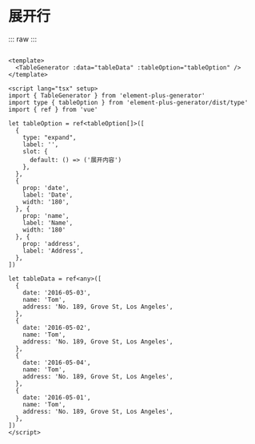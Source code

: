 <script setup>
import ExpandTable from './../../../element-plus-generator-demo/src/views/Table/components/ExpandTable.vue'
</script>

# 展开行

<div class="code">

::: raw
<ExpandTable/>
:::

```vue

<template>
  <TableGenerator :data="tableData" :tableOption="tableOption" />
</template>

<script lang="tsx" setup>
import { TableGenerator } from 'element-plus-generator'
import type { tableOption } from 'element-plus-generator/dist/type'
import { ref } from 'vue'

let tableOption = ref<tableOption[]>([
  {
    type: "expand",
    label: '',
    slot: {
      default: () => ('展开内容')
    },
  },
  {
    prop: 'date',
    label: 'Date',
    width: '180',
  }, {
    prop: 'name',
    label: 'Name',
    width: '180'
  }, {
    prop: 'address',
    label: 'Address',
  },
])

let tableData = ref<any>([
  {
    date: '2016-05-03',
    name: 'Tom',
    address: 'No. 189, Grove St, Los Angeles',
  },
  {
    date: '2016-05-02',
    name: 'Tom',
    address: 'No. 189, Grove St, Los Angeles',
  },
  {
    date: '2016-05-04',
    name: 'Tom',
    address: 'No. 189, Grove St, Los Angeles',
  },
  {
    date: '2016-05-01',
    name: 'Tom',
    address: 'No. 189, Grove St, Los Angeles',
  },
])
</script>

```

</div>